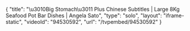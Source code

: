 {
    "title": "\u3010Big Stomach\u3011 Plus Chinese Subtitles | Large 8Kg Seafood Pot Bar Dishes | Angela Sato",
    "type": "solo",
    "layout": "iframe-static",
    "videoId": "94530592",
    "url": "\/tvpembed\/94530592"
}